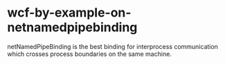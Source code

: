 # wcf-by-example-on-netnamedpipebinding
netNamedPipeBinding is the best binding for interprocess communication which crosses process boundaries on the same machine.
